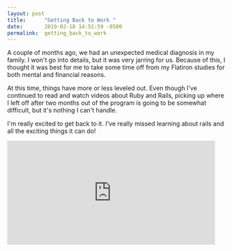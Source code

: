 ```yaml
---
layout: post
title:      "Getting Back to Work "
date:       2019-02-18 14:51:59 -0500
permalink:  getting_back_to_work
---
```



A couple of months ago, we had an unexpected medical diagnosis in my family. I won't go into details, but it was very jarring for us. Because of this, I thought it was best for me to take some time off from my Flatiron studies for both mental and financial reasons. 

At this time, things have more or less leveled out. Even though I've continued to read  and watch videos about Ruby and Rails, picking up where I left off after two months out of the program is going to be somewhat difficult, but it's nothing I can't handle. 

I'm really excited to get back to it. I've really missed learning about rails and all the exciting things it can do! 


<iframe src="https://giphy.com/embed/3og0IS3Cm5CWNQF02I" width="480" height="240" frameBorder="0" class="giphy-embed" allowFullScreen></iframe>
